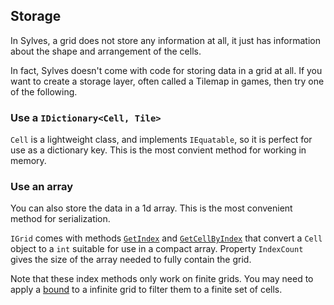 
## Storage

In Sylves, a grid does not store any information at all, it just has information about the shape and arrangement of the cells.

In fact, Sylves doesn't come with code for storing data in a grid at all. If you want to create a storage layer, often called a Tilemap in games, then try one of the following.

### Use a `IDictionary<Cell, Tile>`

`Cell` is a lightweight class, and implements `IEquatable`, so it is perfect for use as a dictionary key. This is the most convient method for working in memory.

### Use an array

You can also store the data in a 1d array. This is the most convenient method for serialization.

`IGrid` comes with methods [`GetIndex`](xref:Sylves.IGrid.GetIndex(Sylves.Cell)) and [`GetCellByIndex`](xref:Sylves.IGrid.GetCellByIndex(System.Int32)) that convert a `Cell` object to a `int` suitable for use in a compact array. Property `IndexCount` gives the size of the array needed to fully contain the grid.

Note that these index methods only work on finite grids. You may need to apply a [bound](#bounds) to a infinite grid to filter them to a finite set of cells.
